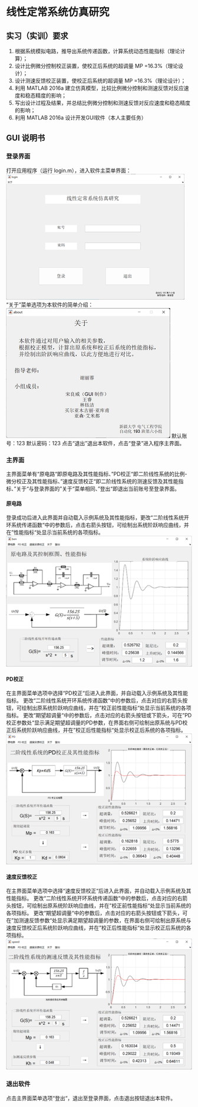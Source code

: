 # 线性定常系统仿真研究
## 实习（实训）要求
1. 根据系统模拟电路，推导出系统传递函数，计算系统动态性能指标（理论计算）；
2. 设计比例微分控制校正装置，使校正后系统的超调量 MP =16.3%（理论设计）；
3. 设计测速反馈校正装置，使校正后系统的超调量 MP =16.3%（理论设计）；
4. 利用 MATLAB 2016a 建立仿真模型，比较比例微分控制和测速反馈对反应速度和稳态精度的影响；
5. 写出设计过程及结果，并总结比例微分控制和测速反馈对反应速度和稳态精度的影响；
6. 利用 MATLAB 2016a 设计开发GUI软件（本人主要任务）

## GUI 说明书
### 登录界面
打开应用程序（运行 login.m），进入软件主菜单界面：
![登录界面](./src/1.png)
“关于”菜单选项为本软件的简单介绍：
![关于界面](./src/2.png)
默认账号：123
默认密码：123
点击“退出”退出本软件，点击“登录”进入程序主界面。

### 主界面
主界面菜单有“原电路“即原电路及其性能指标、”PD校正“即二阶线性系统的比例-微分校正及其性能指标、”速度反馈校正“即二阶线性系统的测速反馈及其性能指标、”关于“与登录界面的”关于“菜单相同、”登出“即退出当前账号至登录界面。

#### 原电路
登录成功后进入此界面并自动载入示例系统及其性能指标，更改“二阶线性系统开环系统传递函数“中的参数后，点击右箭头按钮，可绘制出系统阶跃响应曲线，并在”性能指标“处显示当前系统的各项指标。
![原电路界面](./src/3.png)

#### PD校正
在主界面菜单选项中选择“PD校正“后进入此界面，并自动载入示例系统及其性能指标。
更改“二阶线性系统开环系统传递函数“中的参数后，点击对应的右箭头按钮，可绘制出原系统阶跃响应曲线，并在”校正前性能指标“处显示当前系统的各项指标。
更改“期望超调量“中的参数后，点击对应的右箭头按钮或下箭头，可在”PD校正参数处“显示满足期望超调量的PD参数，在界面右侧可绘制出原系统与PD校正后系统阶跃响应曲线，并在”校正后性能指标“处显示校正后系统的各项指标。
![PD 校正界面](./src/4.png)

#### 速度反馈校正
在主界面菜单选项中选择“速度反馈校正“后进入此界面，并自动载入示例系统及其性能指标。
更改“二阶线性系统开环系统传递函数“中的参数后，点击对应的右箭头按钮，可绘制出原系统阶跃响应曲线，并在”校正前性能指标“处显示当前系统的各项指标。
更改“期望超调量“中的参数后，点击对应的右箭头按钮或下箭头，可在”加测速反馈参数“处显示满足期望超调量的参数，在界面右侧可绘制出原系统与速度反馈校正后系统阶跃响应曲线，并在”校正后性能指标“处显示校正后系统的各项指标。
![测速反馈界面](./src/5.png)

### 退出软件
点击主界面菜单选项“登出“，退出至登录界面，点击退出按钮退出本软件。